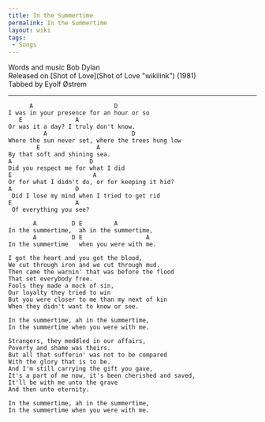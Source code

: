 ```yaml
---
title: In the Summertime
permalink: In the Summertime
layout: wiki
tags:
 - Songs
---
```


Words and music Bob Dylan  
Released on [Shot of Love](Shot of Love "wikilink") (1981)  
Tabbed by Eyolf Østrem

* * * * *

          A                       D
    I was in your presence for an hour or so
       E               A
    Or was it a day? I truly don't know.
              A                        D
    Where the sun never set, where the trees hung low
            E                A
    By that soft and shining sea.
    A                      D
    Did you respect me for what I did
    E                       A
    Or for what I didn't do, or for keeping it hid?
    A                  D
     Did I lose my mind when I tried to get rid
    E                  A
     Of everything you see?

           A          D E         A
    In the summertime,  ah in the summertime,
           A          D E                  A
    In the summertime   when you were with me.

    I got the heart and you got the blood,
    We cut through iron and we cut through mud.
    Then came the warnin' that was before the flood
    That set everybody free.
    Fools they made a mock of sin,
    Our loyalty they tried to win
    But you were closer to me than my next of kin
    When they didn't want to know or see.

    In the summertime, ah in the summertime,
    In the summertime when you were with me.

    Strangers, they meddled in our affairs,
    Poverty and shame was theirs.
    But all that sufferin' was not to be compared
    With the glory that is to be.
    And I'm still carrying the gift you gave,
    It's a part of me now, it's been cherished and saved,
    It'll be with me unto the grave
    And then unto eternity.

    In the summertime, ah in the summertime,
    In the summertime when you were with me.
